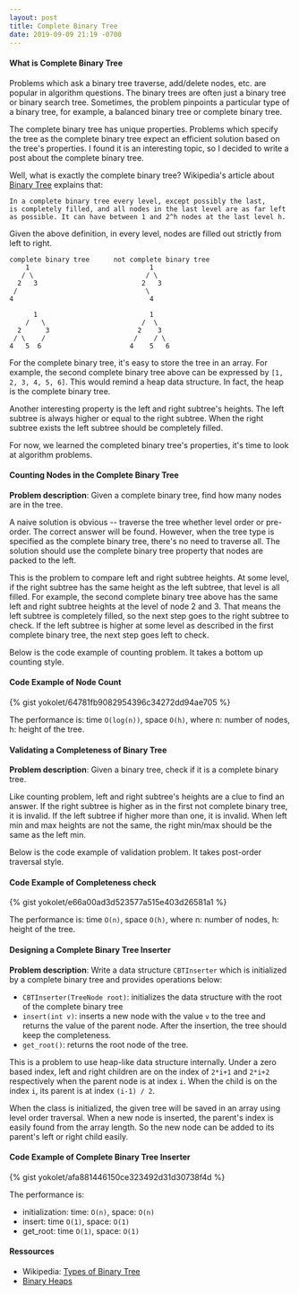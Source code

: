 ```yaml
---
layout: post
title: Complete Binary Tree
date: 2019-09-09 21:19 -0700
---
```


#### What is __Complete Binary Tree__

Problems which ask a binary tree traverse, add/delete nodes, etc. are popular in algorithm questions.
The binary trees are often just a binary tree or binary search tree.
Sometimes, the problem pinpoints a particular type of a binary tree,
for example, a balanced binary tree or complete binary tree.

The complete binary tree has unique properties.
Problems which specify the tree as the complete binary tree expect an efficient
solution based on the tree's properties.
I found it is an interesting topic, so I decided to write a post about the complete binary tree.

Well, what is exactly the complete binary tree?
Wikipedia's article about [Binary Tree](https://en.wikipedia.org/wiki/Binary_tree) explains that:

    In a complete binary tree every level, except possibly the last,
    is completely filled, and all nodes in the last level are as far left
    as possible. It can have between 1 and 2^h nodes at the last level h.

Given the above definition, in every level, nodes are filled out strictly from left to right.

```
complete binary tree      not complete binary tree
    1                              1
   / \                            / \
  2   3                          2   3
 /                                \
4                                  4

      1                            1
    /   \                        /  \ 
  2      3                      2    3
 / \    /                      /    / \ 
4   5  6                      4    5   6
```

For the complete binary tree, it's easy to store the tree in an array.
For example, the second complete binary tree above can be expressed by
```[1, 2, 3, 4, 5, 6]```.
This would remind a heap data structure. In fact, the heap is the complete binary tree.

Another interesting property is the left and right subtree's heights.
The left subtree is always higher or equal to the right subtree.
When the right subtree exists the left subtree should be completely filled.

For now, we learned the completed binary tree's properties, it's time to look at algorithm problems.

#### Counting Nodes in the Complete Binary Tree

__Problem description__: Given a complete binary tree, find how many nodes are in the tree.

A naive solution is obvious -- traverse the tree whether level order or pre-order.
The correct answer will be found.
However, when the tree type is specified as the complete binary tree, there's no need to traverse all.
The solution should use the complete binary tree property that nodes are packed to the left.

This is the problem to compare left and right subtree heights.
At some level, if the right subtree has the same height as the left subtree, that level is all filled.
For example, the second complete binary tree above has the same left and right subtree heights at the level of node 2 and 3.
That means the left subtree is completely filled, so the next step goes to the right subtree to check.
If the left subtree is higher at some level as described in the first complete binary tree,
the next step goes left to check.

Below is the code example of counting problem. It takes a bottom up counting style.

#### Code Example of Node Count

{% gist yokolet/64781fb9082954396c34272dd94ae705 %}

The performance is: time `O(log(n))`, space `O(h)`, where n: number of nodes, h: height of the tree.


#### Validating a Completeness of Binary Tree

__Problem description__: Given a binary tree, check if it is a complete binary tree.

Like counting problem, left and right subtree's heights are a clue to find an answer.
If the right subtree is higher as in the first not complete binary tree, it is invalid.
If the left subtree if higher more than one, it is invalid.
When left min and max heights are not the same, the right min/max should be the same as the left min.

Below is the code example of validation problem. It takes post-order traversal style.

#### Code Example of Completeness check

{% gist yokolet/e66a00ad3d523577a515e403d26581a1 %}

The performance is: time `O(n)`, space `O(h)`, where n: number of nodes, h: height of the tree.


#### Designing a Complete Binary Tree Inserter

__Problem description__: Write a data structure `CBTInserter` which is initialized by a
complete binary tree and provides operations below:

- `CBTInserter(TreeNode root)`: initializes the data structure with the root of the complete binary tree
- `insert(int v)`: inserts a new node with the value `v` to the tree and returns the value of the parent node. After the insertion, the tree should keep the completeness.
- `get_root()`: returns the root node of the tree.


This is a problem to use heap-like data structure internally.
Under a zero based index, left and right children are on the index of `2*i+1` and `2*i+2` respectively
when the parent node is at index `i`.
When the child is on the index `i`, its parent is at index `(i-1) / 2`.

When the class is initialized, the given tree will be saved in an array using level order traversal.
When a new node is inserted, the parent's index is easily found from the array length.
So the new node can be added to its parent's left or right child easily.


#### Code Example of Complete Binary Tree Inserter

{% gist yokolet/afa881446150ce323492d31d30738f4d %}

The performance is:
- initialization: time: `O(n)`, space: `O(n)`
- insert: time `O(1)`, space: `O(1)`
- get_root: time `O(1)`, space: `O(1)`

#### Ressources

- Wikipedia: [Types of Binary Tree](https://en.wikipedia.org/wiki/Binary_tree#Types_of_binary_trees)
- [Binary Heaps](https://www.cs.cmu.edu/~adamchik/15-121/lectures/Binary%20Heaps/heaps.html)

